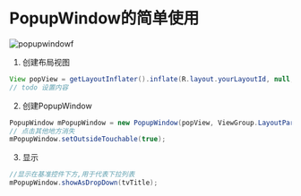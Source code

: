 # PopupWindow的简单使用
![popupwindowf](http://upload-images.jianshu.io/upload_images/947286-2e50eef7b7ab6313.gif?imageMogr2/auto-orient/strip)

1. 创建布局视图
```java
View popView = getLayoutInflater().inflate(R.layout.yourLayoutId, null,false);
// todo 设置内容
```

2. 创建PopupWindow
```java
PopupWindow mPopupWindow = new PopupWindow(popView, ViewGroup.LayoutParams.MATCH_PARENT, ViewGroup.LayoutParams.WRAP_CONTENT, true);
// 点击其他地方消失
mPopupWindow.setOutsideTouchable(true);
```

3. 显示
```java
//显示在基准控件下方,用于代表下拉列表
mPopupWindow.showAsDropDown(tvTitle);
 ```